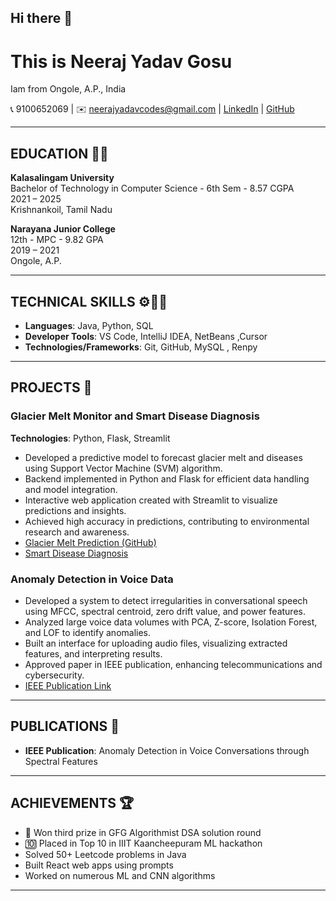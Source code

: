 ## Hi there 👋
# This is  Neeraj Yadav Gosu  
Iam from Ongole, A.P., India

📞 9100652069 | ✉️ neerajyadavcodes@gmail.com | [LinkedIn](https://www.linkedin.com/in/neeraj-yadav-gosu-3670a0233/) | [GitHub](https://github.com/NeerajYadavGosu)

___

## EDUCATION 🧑‍🎓

**Kalasalingam University**  
Bachelor of Technology in Computer Science - 6th Sem - 8.57 CGPA  
2021 – 2025  
Krishnankoil, Tamil Nadu

**Narayana Junior College**  
12th - MPC - 9.82 GPA  
2019 – 2021  
Ongole, A.P.

___

## TECHNICAL SKILLS ⚙️🧑‍💻

- **Languages**:  Java, Python, SQL  
- **Developer Tools**: VS Code, IntelliJ IDEA, NetBeans ,Cursor
- **Technologies/Frameworks**: Git, GitHub, MySQL , Renpy

___

## PROJECTS 👯

### Glacier Melt Monitor and Smart Disease Diagnosis  
**Technologies**: Python, Flask, Streamlit  

- Developed a predictive model to forecast glacier melt and diseases using Support Vector Machine (SVM) algorithm.
- Backend implemented in Python and Flask for efficient data handling and model integration.
- Interactive web application created with Streamlit to visualize predictions and insights.
- Achieved high accuracy in predictions, contributing to environmental research and awareness.
- [Glacier Melt Prediction (GitHub)](https://github.com/NeerajYadavGosu/GlacierMeltPrediction)
- [Smart Disease Diagnosis](https://smart-disease-prediction.onrender.com)

### Anomaly Detection in Voice Data  

- Developed a system to detect irregularities in conversational speech using MFCC, spectral centroid, zero drift value, and power features.
- Analyzed large voice data volumes with PCA, Z-score, Isolation Forest, and LOF to identify anomalies.
- Built an interface for uploading audio files, visualizing extracted features, and interpreting results.
- Approved paper in IEEE publication, enhancing telecommunications and cybersecurity.
- [IEEE Publication Link](https://ieeexplore.ieee.org/document/10625647/)

___

## PUBLICATIONS 🧾

- **IEEE Publication**: Anomaly Detection in Voice Conversations through Spectral Features

___

## ACHIEVEMENTS 🏆


- 🥉 Won third prize in GFG Algorithmist DSA solution round  
- 🔟 Placed in Top 10 in IIIT Kaancheepuram ML hackathon  
- Solved 50+ Leetcode problems in Java  
- Built React web apps using prompts  
- Worked on numerous ML and CNN algorithms  

___

